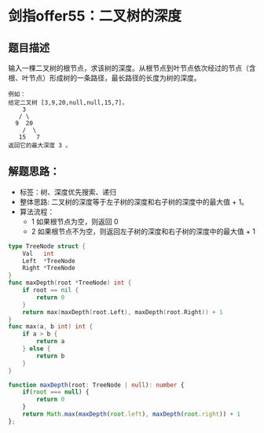 # 剑指offer55：二叉树的深度

## 题目描述
输入一棵二叉树的根节点，求该树的深度。从根节点到叶节点依次经过的节点（含根、叶节点）形成树的一条路径，最长路径的长度为树的深度。

```
例如：
给定二叉树 [3,9,20,null,null,15,7]，
    3
   / \
  9  20
    /  \
   15   7
返回它的最大深度 3 。
```   
## 解题思路：
- 标签：树、深度优先搜索、递归
- 整体思路: 二叉树的深度等于左子树的深度和右子树的深度中的最大值 + 1。
- 算法流程：
  - 1 如果根节点为空，则返回 0
  - 2 如果根节点不为空，则返回左子树的深度和右子树的深度中的最大值 + 1

```go
type TreeNode struct {
	Val   int
	Left  *TreeNode
	Right *TreeNode
}
func maxDepth(root *TreeNode) int {
	if root == nil {
		return 0
	}
	return max(maxDepth(root.Left), maxDepth(root.Right)) + 1
}
func max(a, b int) int {
	if a > b {
		return a
	} else {
		return b
	}
} 
```

```ts
function maxDepth(root: TreeNode | null): number {
    if(root === null) {
        return 0
    }
    return Math.max(maxDepth(root.left), maxDepth(root.right)) + 1
};
```
